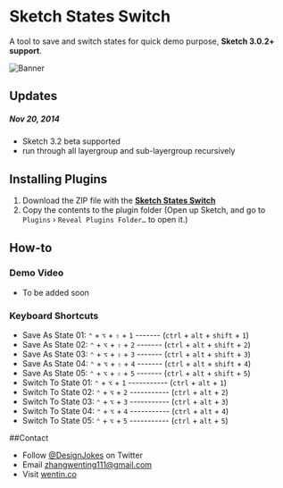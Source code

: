 # Sketch States Switch

A tool to save and switch states for quick demo purpose, **Sketch 3.0.2+ support**. 

![Banner](http://socialbeaker.com/n72//ios-icon//350//Switch-iOS-Icon//attachment//large-Switch-iOS-Icon.png)
## Updates
##### Nov 20, 2014
* Sketch 3.2 beta supported
* run through all layergroup and sub-layergroup recursively

## Installing Plugins
<!-- ### The conventional way: -->
1. Download the ZIP file with the [**Sketch States Switch**](https://github.com/wentin/sketch-states-switch/archive/master.zip)
2. Copy the contents to the plugin folder (Open up Sketch, and go to 
`Plugins` › `Reveal Plugins Folder…` to open it.)

<!-- 
### The quickest way:
* to be added after sketch toolbox includes this tool -->

## How-to
### Demo Video
* To be added soon

<!-- 
[![video](https://i.vimeocdn.com/video/478609399_960.jpg)](https://vimeo.com/98025780)
[turn to vimeo.com](https://vimeo.com/98025780) -->

### Keyboard Shortcuts
* Save As State 01:   `⌃` + `⌥` + `⇧` + `1` ------- (`ctrl` + `alt` + `shift` + `1`)
* Save As State 02:   `⌃` + `⌥` + `⇧` + `2` ------- (`ctrl` + `alt` + `shift` + `2`)
* Save As State 03:   `⌃` + `⌥` + `⇧` + `3` ------- (`ctrl` + `alt` + `shift` + `3`)
* Save As State 04:   `⌃` + `⌥` + `⇧` + `4` ------- (`ctrl` + `alt` + `shift` + `4`)
* Save As State 05:   `⌃` + `⌥` + `⇧` + `5` ------- (`ctrl` + `alt` + `shift` + `5`)
* Switch To State 01: `⌃` + `⌥` + `1` ----------- (`ctrl` + `alt` + `1`)
* Switch To State 02: `⌃` + `⌥` + `2` ----------- (`ctrl` + `alt` + `2`)
* Switch To State 03: `⌃` + `⌥` + `3` ----------- (`ctrl` + `alt` + `3`)
* Switch To State 04: `⌃` + `⌥` + `4` ----------- (`ctrl` + `alt` + `4`)
* Switch To State 05: `⌃` + `⌥` + `5` ----------- (`ctrl` + `alt` + `5`)

##Contact

* Follow [@DesignJokes](http://twitter.com/DesignJokes) on Twitter
* Email <zhangwenting111@gmail.com>
* Visit [wentin.co](http://wentin.co)
